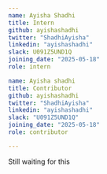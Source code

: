 ```yaml
---
name: Ayisha Shadhi
title: Intern
github: ayishashadhi
twitter: "ShadhiAyisha"            
linkedin: "ayishashadhi"            
slack: U091Z5UND1Q       
joining_date: "2025-05-18"
role: intern

name: Ayisha shadhi
title: Contributor
github: ayishashadhi
twitter: "ShadhiAyisha"
linkedin: "ayishashadhi"
slack: "U091Z5UND1Q"
joining_date: "2025-05-18"
role: contributor

---
```


Still waiting for this
